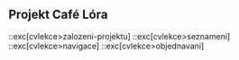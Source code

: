 ## Projekt Café Lóra

::exc[cvlekce>zalozeni-projektu]
::exc[cvlekce>seznameni]
::exc[cvlekce>navigace]
::exc[cvlekce>objednavani]

